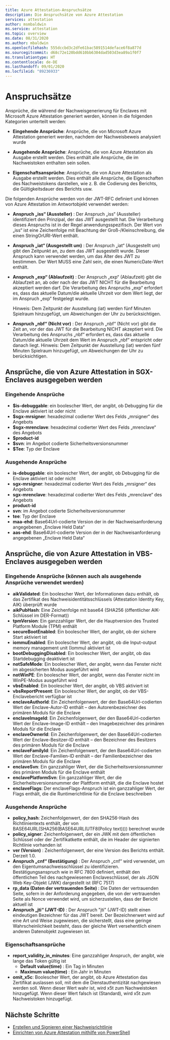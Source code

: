 ```yaml
---
title: Azure Attestation-Anspruchsätze
description: Die Anspruchsätze von Azure Attestation
services: attestation
author: msmbaldwin
ms.service: attestation
ms.topic: overview
ms.date: 08/31/2020
ms.author: mbaldwin
ms.openlocfilehash: 555dccbd3c2dfe61bac5891514deface6f8a877d
ms.sourcegitcommit: d68c72e120bdd610bb6304dad503d3ea89a1f0f7
ms.translationtype: HT
ms.contentlocale: de-DE
ms.lasthandoff: 09/01/2020
ms.locfileid: "89236933"
---
```

# <a name="claim-sets"></a>Anspruchsätze

Ansprüche, die während der Nachweisgenerierung für Enclaves mit Microsoft Azure Attestation generiert werden, können in die folgenden Kategorien unterteilt werden:

- **Eingehende Ansprüche**: Ansprüche, die von Microsoft Azure Attestation generiert werden, nachdem der Nachweisbeweis analysiert wurde

- **Ausgehende Ansprüche**: Ansprüche, die von Azure Attestation als Ausgabe erstellt werden. Dies enthält alle Ansprüche, die im Nachweistoken enthalten sein sollen.

- **Eigenschaftsansprüche**: Ansprüche, die von Azure Attestation als Ausgabe erstellt werden. Dies enthält alle Ansprüche, die Eigenschaften des Nachweistokens darstellen, wie z. B. die Codierung des Berichts, die Gültigkeitsdauer des Berichts usw.

Die folgenden Ansprüche werden von der JWT-RFC definiert und können von Azure Attestation im Antwortobjekt verwendet werden:

- **Anspruch „iss“ (Aussteller)** : Der Anspruch „iss“ (Aussteller) identifiziert den Prinzipal, der das JWT ausgestellt hat. Die Verarbeitung dieses Anspruchs ist in der Regel anwendungsspezifisch. Der Wert von „iss“ ist eine Zeichenfolge mit Beachtung der Groß-/Kleinschreibung, die einen StringOrURI-Wert enthält.
- **Anspruch „iat“ (Ausgestellt um)** : Der Anspruch „iat“ (Ausgestellt um) gibt den Zeitpunkt an, zu dem das JWT ausgestellt wurde. Dieser Anspruch kann verwendet werden, um das Alter des JWT zu bestimmen. Der Wert MUSS eine Zahl sein, die einen NumericDate-Wert enthält.
- **Anspruch „exp“ (Ablaufzeit)** : Der Anspruch „exp“ (Ablaufzeit) gibt die Ablaufzeit an, ab oder nach der das JWT NICHT für die Bearbeitung akzeptiert werden darf. Die Verarbeitung des Anspruchs „exp“ erfordert es, dass das aktuelle Datum/die aktuelle Uhrzeit vor dem Wert liegt, der im Anspruch „exp“ festgelegt wurde.

  Hinweis: Dem Zeitpunkt der Ausstellung (iat) werden fünf Minuten Spielraum hinzugefügt, um Abweichungen der Uhr zu berücksichtigen.
- **Anspruch „nbf“ (Nicht vor)** : Der Anspruch „nbf“ (Nicht vor) gibt die Zeit an, vor der das JWT für die Bearbeitung NICHT akzeptiert wird. Die Verarbeitung des Anspruchs „nbf“ erfordert es, dass das aktuelle Datum/die aktuelle Uhrzeit dem Wert im Anspruch „nbf“ entspricht oder danach liegt.
  Hinweis: Dem Zeitpunkt der Ausstellung (iat) werden fünf Minuten Spielraum hinzugefügt, um Abweichungen der Uhr zu berücksichtigen.

## <a name="claims-issued-by-azure-attestation-in-sgx-enclaves"></a>Ansprüche, die von Azure Attestation in SGX-Enclaves ausgegeben werden

### <a name="incoming-claims"></a>Eingehende Ansprüche 

- **$is-debuggable**: ein boolescher Wert, der angibt, ob Debugging für die Enclave aktiviert ist oder nicht
- **$sgx-mrsigner**: hexadezimal codierter Wert des Felds „mrsigner“ des Angebots
- **$sgx-mrenclave**: hexadezimal codierter Wert des Felds „mrenclave“ des Angebots
- **$product-id**
- **$svn**: im Angebot codierte Sicherheitsversionsnummer 
- **$Tee**: Typ der Enclave 

### <a name="outgoing-claims"></a>Ausgehende Ansprüche

- **is-debuggable**: ein boolescher Wert, der angibt, ob Debugging für die Enclave aktiviert ist oder nicht
- **sgx-mrsigner**: hexadezimal codierter Wert des Felds „mrsigner“ des Angebots
- **sgx-mrenclave**: hexadezimal codierter Wert des Felds „mrenclave“ des Angebots
- **product-id**
- **svn**: im Angebot codierte Sicherheitsversionsnummer 
- **tee**: Typ der Enclave 
- **maa-ehd**:  Base64Url-codierte Version der in der Nachweisanforderung angegebenen „Enclave Held Data“ 
- **aas-ehd**:  Base64Url-codierte Version der in der Nachweisanforderung angegebenen „Enclave Held Data“ 

## <a name="claims-issued-by-azure-attestation-in-vbs-enclaves"></a>Ansprüche, die von Azure Attestation in VBS-Enclaves ausgegeben werden

### <a name="incoming-claims-can-also-be-used-as-outgoing-claims"></a>Eingehende Ansprüche (können auch als ausgehende Ansprüche verwendet werden)

- **aikValidated**:  Ein boolescher Wert, der Informationen dazu enthält, ob das Zertifikat des Nachweisidentitätsschlüssels (Attestation Identity Key, AIK) überprüft wurde
- **aikPubHash**:  Eine Zeichenfolge mit base64 (SHA256 (öffentlicher AIK-Schlüssel im DER-Format))
- **tpmVersion**:   Ein ganzzahliger Wert, der die Hauptversion des Trusted Platform Module (TPM) enthält
- **secureBootEnabled**: Ein boolescher Wert, der angibt, ob der sichere Start aktiviert ist
- **iommuEnabled**:  Ein boolescher Wert, der angibt, ob die Input-output memory management unit (Iommu) aktiviert ist
- **bootDebuggingDisabled**: Ein boolescher Wert, der angibt, ob das Startdebugging deaktiviert ist
- **notSafeMode**:  Ein boolescher Wert, der angibt, wenn das Fenster nicht im abgesicherten Modus ausgeführt wird
- **notWinPE**:  Ein boolescher Wert, der angibt, wenn das Fenster nicht im WinPE-Modus ausgeführt wird
- **vbsEnabled**:  Ein boolescher Wert, der angibt, ob VBS aktiviert ist
- **vbsReportPresent**:  Ein boolescher Wert, der angibt, ob der VBS-Enclavebericht verfügbar ist
- **enclaveAuthorId**:  Ein Zeichenfolgenwert, der den Base64Url-codierten Wert der Enclave-Autor-ID enthält – den Autorenbezeichner des primären Moduls für die Enclave
- **enclaveImageId**:  Ein Zeichenfolgenwert, der den Base64Url-codierten Wert der Enclave-Image-ID enthält – den Imagebezeichner des primären Moduls für die Enclave
- **enclaveOwnerId**:  Ein Zeichenfolgenwert, der den Base64Url-codierten Wert der Enclave-Besitzer-ID enthält – den Bezeichner des Besitzers des primären Moduls für die Enclave
- **enclaveFamilyId**:  Ein Zeichenfolgenwert, der den Base64Url-codierten Wert der Enclave-Familien-ID enthält – der Familienbezeichner des primären Moduls für die Enclave
- **enclaveSvn**:  Ein ganzzahliger Wert, der die Sicherheitsversionsnummer des primären Moduls für die Enclave enthält
- **enclavePlatformSvn**:  Ein ganzzahliger Wert, der die Sicherheitsversionsnummer der Plattform enthält, die die Enclave hostet
- **enclaveFlags**:  Der enclaveFlags-Anspruch ist ein ganzzahliger Wert, der Flags enthält, die die Runtimerichtlinie für die Enclave beschreiben
  
### <a name="outgoing-claims"></a>Ausgehende Ansprüche

- **policy_hash**:  Zeichenfolgenwert, der den SHA256-Hash des Richtlinientexts enthält, der von BASE64URL(SHA256(BASE64URL(UTF8(Policy text)))) berechnet wurde
- **policy_signer**:  Zeichenfolgenwert, der ein JWK mit dem öffentlichen Schlüssel oder der Zertifikatkette enthält, die im Header der signierten Richtlinie vorhanden ist
- **ver (Version)** :  Zeichenfolgenwert, der eine Version des Berichts enthält. Derzeit 1.0.
- **Anspruch „cnf“ (Bestätigung)** :  Der Anspruch „cnf“ wird verwendet, um den Eigentumsnachweisschlüssel zu identifizieren. Bestätigungsanspruch wie in RFC 7800 definiert, enthält den öffentlichen Teil des nachgewiesenen Enclaveschlüssel, der als JSON Web Key-Objekt (JWK) dargestellt ist (RFC 7517)
- **rp_data (Daten der vertrauenden Seite)** :  Die Daten der vertrauenden Seite, sofern in der Anforderung angegeben, die von der vertrauenden Seite als Nonce verwendet wird, um sicherzustellen, dass der Bericht aktuell ist
- **Anspruch „jti“ (JWT-ID)** : Der Anspruch "jti" (JWT-ID) stellt einen eindeutigen Bezeichner für das JWT bereit. Der Bezeichnerwert wird auf eine Art und Weise zugewiesen, die sicherstellt, dass eine geringe Wahrscheinlichkeit besteht, dass der gleiche Wert versehentlich einem anderen Datenobjekt zugewiesen ist.

### <a name="property-claims"></a>Eigenschaftsansprüche

- **report_validity_in_minutes**: Eine ganzzahliger Anspruch, der angibt, wie lange das Token gültig ist
  - **Default value(time)** : Ein Tag in Minuten
  - **Maximum value(time)** : Ein Jahr in Minuten
- **omit_x5c**: Boolescher Wert, der angibt, ob Azure Attestation das Zertifikat auslassen soll, mit dem die Dienstauthentizität nachgewiesen werden soll. Wenn dieser Wert wahr ist, wird x5t zum Nachweistoken hinzugefügt. Wenn dieser Wert falsch ist (Standard), wird x5t zum Nachweistoken hinzugefügt.

## <a name="next-steps"></a>Nächste Schritte
- [Erstellen und Signieren einer Nachweisrichtlinie](author-sign-policy.md)
- [Einrichten von Azure Attestation mithilfe von PowerShell](quickstart-powershell.md)
